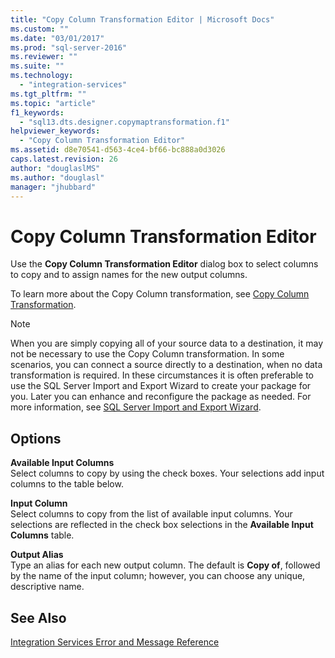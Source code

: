 ```yaml
---
title: "Copy Column Transformation Editor | Microsoft Docs"
ms.custom: ""
ms.date: "03/01/2017"
ms.prod: "sql-server-2016"
ms.reviewer: ""
ms.suite: ""
ms.technology: 
  - "integration-services"
ms.tgt_pltfrm: ""
ms.topic: "article"
f1_keywords: 
  - "sql13.dts.designer.copymaptransformation.f1"
helpviewer_keywords: 
  - "Copy Column Transformation Editor"
ms.assetid: d8e70541-d563-4ce4-bf66-bc888a0d3026
caps.latest.revision: 26
author: "douglaslMS"
ms.author: "douglasl"
manager: "jhubbard"
---
```

# Copy Column Transformation Editor
  Use the **Copy Column Transformation Editor** dialog box to select columns to copy and to assign names for the new output columns.  
  
 To learn more about the Copy Column transformation, see [Copy Column Transformation](../../../integration-services/data-flow/transformations/copy-column-transformation.md).  
  
> [!NOTE]  
>  When you are simply copying all of your source data to a destination, it may not be necessary to use the Copy Column transformation. In some scenarios, you can connect a source directly to a destination, when no data transformation is required. In these circumstances it is often preferable to use the SQL Server Import and Export Wizard to create your package for you. Later you can enhance and reconfigure the package as needed. For more information, see [SQL Server Import and Export Wizard](../Topic/SQL%20Server%20Import%20and%20Export%20Wizard.md).  
  
## Options  
 **Available Input Columns**  
 Select columns to copy by using the check boxes. Your selections add input columns to the table below.  
  
 **Input Column**  
 Select columns to copy from the list of available input columns. Your selections are reflected in the check box selections in the **Available Input Columns** table.  
  
 **Output Alias**  
 Type an alias for each new output column. The default is **Copy of**, followed by the name of the input column; however, you can choose any unique, descriptive name.  
  
## See Also  
 [Integration Services Error and Message Reference](../../../integration-services/integration-services-error-and-message-reference.md)  
  
  